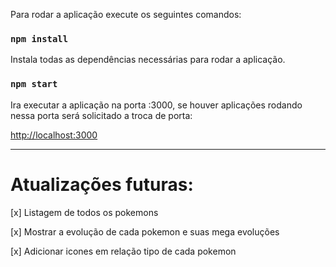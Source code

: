 Para rodar a aplicação execute os seguintes comandos:

### `npm install`

Instala todas as dependências necessárias para rodar a aplicação.

### `npm start`

Ira executar a aplicação na porta :3000, se houver aplicações rodando nessa porta será solicitado a troca de porta:

[http://localhost:3000](http://localhost:3000)

------------------------------------------------------------------------------

# Atualizações futuras:

[x] Listagem de todos os pokemons

[x] Mostrar a evolução de cada pokemon e suas mega evoluções

[x] Adicionar icones em relação tipo de cada pokemon
